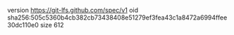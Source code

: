 version https://git-lfs.github.com/spec/v1
oid sha256:505c5360b4cb382cb73438408e51279ef3fea43c1a8472a6994ffee30dc110e0
size 612
